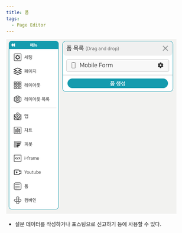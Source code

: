 ```yaml
---
title: 폼
tags:
  - Page Editor
---
```



![Pages editor Form](./70.png)
- 설문 데이터를 작성하거나 포스팅으로 신고하기 등에 사용할 수 있다.
<br/><br/>